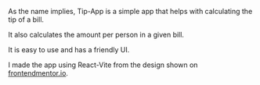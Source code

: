 As the name implies, Tip-App is a simple app that helps with calculating the tip of a bill.

It also calculates the amount per person in a given bill.

It is easy to use and has a friendly UI.

I made the app using React-Vite from the design shown on [frontendmentor.io](https://www.frontendmentor.io/challenges/tip-calculator-app-ugJNGbJUX).